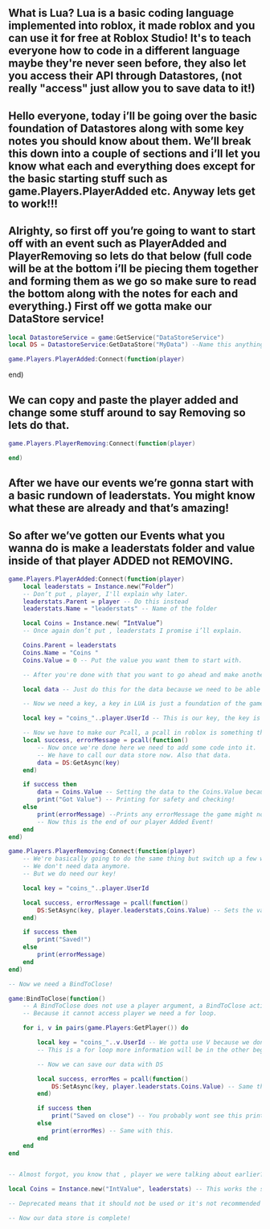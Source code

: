 ## What is Lua? Lua is a basic coding language implemented into roblox, it made roblox and you can use it for free at Roblox Studio! It's to teach everyone how to code in a different language maybe they're never seen before, they also let you access their API through Datastores, (not really "access" just allow you to save data to it!)

## Hello everyone, today i’ll be going over the basic foundation of Datastores along with some key notes you should know about them. We’ll break this down into a couple of sections and i’ll let you know what each and everything does except for the basic starting stuff such as game.Players.PlayerAdded etc. Anyway lets get to work!!! 


## Alrighty, so first off you’re going to want to start off with an event such as PlayerAdded and PlayerRemoving so lets do that below (full code will be at the bottom i’ll be piecing them together and forming them as we go so make sure to read the bottom along with the notes for each and everything.) First off we gotta make our DataStore service!
		
```lua
local DatastoreService = game:GetService("DataStoreService")
local DS = DatastoreService:GetDataStore("MyData") --Name this anything. Even with spaces.
```

```lua
game.Players.PlayerAdded:Connect(function(player)
```
end)

## We can copy and paste the player added and change some stuff around to say Removing so lets do that.
```lua
game.Players.PlayerRemoving:Connect(function(player)

end)
```
		
## After we have our events we’re gonna start with a basic rundown of leaderstats. You might know what these are already and that’s amazing!

## So after we’ve gotten our Events what you wanna do is make a leaderstats folder and value inside of that player ADDED not REMOVING.
```lua
game.Players.PlayerAdded:Connect(function(player)
	local leaderstats = Instance.new(“Folder”) 
	-- Don’t put , player, I'll explain why later.
	leaderstats.Parent = player -- Do this instead
	leaderstats.Name = "leaderstats" -- Name of the folder

	local Coins = Instance.new( “IntValue”)
	-- Once again don’t put , leaderstats I promise i’ll explain.

	Coins.Parent = leaderstats
	Coins.Name = "Coins	"
	Coins.Value = 0 -- Put the value you want them to start with.

	-- After you're done with that you want to go ahead and make another variable. Call this whatever but do not add ANY CODE TO IT AFTER

	local data -- Just do this for the data because we need to be able to call it later (calling is when you make a variable with no = and then use it later such as data = DS:GetAsync(key)

	-- Now we need a key, a key in LUA is just a foundation of the game trying to find something or anything relative to our int value, such as Coins we would do for a key "coins_" now this is needed because a key is a specific way of storing data. 

	local key = "coins_"..player.UserId -- This is our key, the key is your intValue name so if you had Diamonds you would use "diamonds_"..player.UserId, the player.UserId is the player's specific id because if they change their name their data could get lost and we don't want that.

	-- Now we have to make our Pcall, a pcall in roblox is something that is used for catching errors and making sure no data gets lost, we do this by simply adding a success errorMessage.
	local success, errorMessage = pcall(function()
		-- Now once we're done here we need to add some code into it.
		-- We have to call our data store now. Also that data.
		data = DS:GetAsync(key)
	end)

	if success then
		data = Coins.Value -- Setting the data to the Coins.Value because now the data is getting the key which is our player key.
		print("Got Value") -- Printing for safety and checking!
	else
		print(errorMessage) --Prints any errorMessage the game might not spew out.
		-- Now this is the end of our player Added Event!
	end
end)

game.Players.PlayerRemoving:Connect(function(player)
	-- We're basically going to do the same thing but switch up a few words.
	-- We don't need data anymore.
	-- But we do need our key!

	local key = "coins_"..player.UserId

	local success, errorMessage = pcall(function()
		DS:SetAsync(key, player.leaderstats,Coins.Value) -- Sets the value to save. (put the name of the value where we put the Coins.Name = "Coins" so if you change "Coins" to "Gold" make sure it's .Gold.Value
	end)

	if success then
		print("Saved!")
	else
		print(errorMessage)
	end
end)

-- Now we need a BindToClose!

game:BindToClose(function() 
	-- A BindToClose does not use a player argument, a BindToClose activates when the game shuts down or the game crashes causing data to save!
	-- Because it cannot access player we need a for loop.

	for i, v in pairs(game.Players:GetPlayer()) do

		local key = "coins_"..v.UserId -- We gotta use V because we don't have player.
		-- This is a for loop more information will be in the other beginner resources!

		-- Now we can save our data with DS

		local success, errorMes = pcall(function()
			DS:SetAsync(key, player.leaderstats.Coins.Value) -- Same thing as above with the Player Removing.
		end)

		if success then
			print("Saved on close") -- You probably wont see this print
		else
			print(errorMes) -- Same with this.
		end
	end
end


-- Almost forgot, you know that , player we were talking about earlier? Yeah you don't want to use that becuase it is deprecated, it would look something like this 

local Coins = Instance.new("IntValue", leaderstats) -- This works the same with player and it's deprecated so using it is not the best option.

-- Deprecated means that it should not be used or it's not recommended to be used in programming.

-- Now our data store is complete!

```
